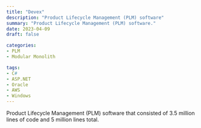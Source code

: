 ```yaml
---
title: "Devex"
description: "Product Lifecycle Management (PLM) software"
summary: "Product Lifecycle Management (PLM) software."
date: 2023-04-09
draft: false

categories:
- PLM
- Modular Monolith

tags:
- C#
- ASP.NET
- Oracle
- AWS
- Windows
---
```


Product Lifecycle Management (PLM) software that consisted of 3.5 million lines of code and 5 million lines total.